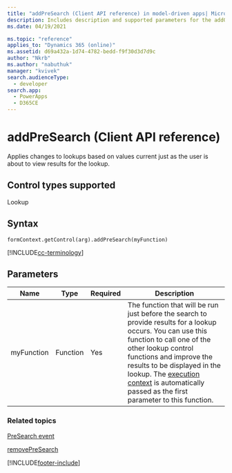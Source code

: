 ```yaml
---
title: "addPreSearch (Client API reference) in model-driven apps| MicrosoftDocs"
description: Includes description and supported parameters for the addOnPreSearch method.
ms.date: 04/19/2021

ms.topic: "reference"
applies_to: "Dynamics 365 (online)"
ms.assetid: d69a432a-1d74-4782-bedd-f9f30d3d7d9c
author: "Nkrb"
ms.author: "nabuthuk"
manager: "kvivek"
search.audienceType: 
  - developer
search.app: 
  - PowerApps
  - D365CE
---
```

# addPreSearch (Client API reference)

Applies changes to lookups based on values current just as the user is about to view results for the lookup.

## Control types supported

Lookup

## Syntax

`formContext.getControl(arg).addPreSearch(myFunction)`

[!INCLUDE[cc-terminology](../../../../data-platform/includes/cc-terminology.md)]

## Parameters

|Name | Type | Required | Description|
|--|--|--|--|
|myFunction |Function |Yes| The function that will be run just before the search to provide results for a lookup occurs. You can use this function to call one of the other lookup control functions and improve the results to be displayed in the lookup. The [execution context](../../clientapi-execution-context.md) is automatically passed as the first parameter to this function.|

### Related topics

[PreSearch event](../events/PreSearch.md)

[removePreSearch](removePreSearch.md) 




[!INCLUDE[footer-include](../../../../../includes/footer-banner.md)]